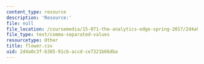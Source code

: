 ```yaml
---
content_type: resource
description: 'Resource:'
file: null
file_location: /coursemedia/15-071-the-analytics-edge-spring-2017/2d4a0c3fb38591cbaccdce7321b66dba_flower.csv
file_type: text/comma-separated-values
resourcetype: Other
title: flower.csv
uid: 2d4a0c3f-b385-91cb-accd-ce7321b66dba
---
```

